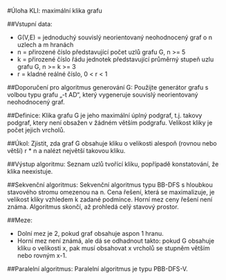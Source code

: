 #Úloha KLI: maximální klika grafu


##Vstupní data:
* G(V,E) = jednoduchý souvislý neorientovaný neohodnocený graf o n uzlech a m hranách
* n = přirozené číslo představující počet uzlů grafu G, n >= 5
* k = přirozené číslo řádu jednotek představující průměrný stupeň uzlu grafu G, n >= k >= 3
* r = kladné reálné číslo, 0 < r < 1


##Doporučení pro algoritmus generování G:
Použijte generátor grafu s volbou typu grafu „-t AD“, který vygeneruje souvislý neorientovaný neohodnocený graf.


##Definice:
Klika grafu G je jeho maximální úplný podgraf, t.j. takovy podgraf, ktery není obsažen v žádném větším podgrafu. Velikost kliky je počet jejich vrcholů.


##Úkol:
Zjistit, zda graf G obsahuje kliku o velikosti alespoň (rovnou nebo větší) r * n a nalézt největší takovou kliku.


##Výstup algoritmu:
Seznam uzlů tvořící kliku, popřípadě konstatování, že klika neexistuje.


##Sekvenční algoritmus:
Sekvenční algoritmus typu BB-DFS s hloubkou stavového stromu omezenou na n. Cena řešení, která se maximalizuje, je velikost kliky vzhledem k zadané podmínce. Horní mez ceny řešení není známa. Algoritmus skončí, až prohledá celý stavový prostor.

##Meze:
* Dolní mez je 2, pokud graf obsahuje aspon 1 hranu.
* Horní mez není známá, ale dá se odhadnout takto: pokud G obsahuje kliku o velikosti x, pak musí obsahovat x vrcholů se stupněm větším nebo rovným x-1.

##Paralelní algoritmus:
Paralelní algoritmus je typu PBB-DFS-V.


